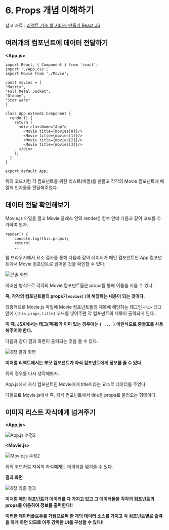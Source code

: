 # 6. Props 개념 이해하기

참고 자료 : 
[리액트 기초 웹 서비스 만들기 React JS](https://www.youtube.com/watch?v=sM2p1EqTlw4&list=PL7jH19IHhOLOFTVD4R8FeZWkwpVi8-9Fv)

## 여러개의 컴포넌트에 데이터 전달하기

**<App.js>**

    import React, { Component } from 'react';
    import './App.css';
    import Movie from './Movie';
    
    const movies = [
    "Matrix",
    "Full Metal Jacket",
    "Oldboy",
    "Star wars"
    ]
    
    class App extends Component {
      render() {
        return (
          <div className="App">
            <Movie title={movies[0]}/>
            <Movie title={movies[1]}/>
            <Movie title={movies[2]}/>
            <Movie title={movies[3]}/>
          </div>
        );
      }
    }
    
    export default App;

위의 코드처럼 각 컴포넌트를 위한 리스트(배열)를 만들고 각각의 Movie 컴포넌트에 배열의 인자들을 전달해주었다.

## 데이터 전달 확인해보기

Movie.js 파일을 열고 Movie 클래스 안의 render() 함수 안에 다음과 같이 코드를 추가하여 보자.

    render() {
        console.log(this.props);
        return(
        ...

웹 브라우저에서 요소 검사를 통해 다음과 같이 데이터가 메인 컴포넌트인 App 컴포넌트에서 Movie 컴포넌트로 넘어온 것을 확인할 수 있다.

![콘솔 화면](https://github.com/Se-Hun/WebStudy/blob/master/React.js/png/%EC%BD%98%EC%86%94%20%ED%99%94%EB%A9%B4%20%ED%99%95%EC%9D%B8.png)

이러한 방식으로 각각의 Movie 컴포넌트들은 props를 통해 이름을 지을 수 있다.

**즉, 각각의 컴포넌트들의 props가 `movies[]`에 해당하는 내용이 되는 것이다.**

최종적으로 Movie.js 파일에 Movie 컴포넌트들의 제목에 해당하는 태그인 `<h1>` 태그 안에 `{this.props.title}` 코드를 넣어주면 각 컴포넌트의 제목이 출력되게 된다.

**이 때, JSX에서는 태그(객체)가 이미 있는 경우에는 `{ ... }` 이런식으로 중괄호를 사용해주어야 한다.**

다음과 같이 결과 화면이 출력되는 것을 볼 수 있다.

![6장 결과 화면](https://github.com/Se-Hun/WebStudy/blob/master/React.js/png/6%EC%9E%A5%20%EC%A4%91%EA%B0%84%20%EA%B2%B0%EA%B3%BC.png)

**이처럼 리액트에서는 부모 컴포넌트가 자식 컴포넌트에게 정보를 줄 수 있다.**

위의 경우를 다시 생각해보자.

App.js에서 자식 컴포넌트인 Movie에게 title이라는 요소로 데이터를 주었다.

다음으로 Movie.js에서 즉, 자식 컴포넌트에서 title을 props로 불러오는 형태이다.

## 이미지 리스트 자식에게 넘겨주기

**<App.js>**

![App.js 수정2](https://github.com/Se-Hun/WebStudy/blob/master/React.js/png/App.js%20%EC%88%98%EC%A0%952.png)

**<Movie.js>**

![Movie.js 수정2](https://github.com/Se-Hun/WebStudy/blob/master/React.js/png/Movie.js%20%EC%88%98%EC%A0%952.png)

위의 코드처럼 자식의 자식에게도 데이터를 넘겨줄 수 있다.

**결과 화면**

![6장 최종 결과](https://github.com/Se-Hun/WebStudy/blob/master/React.js/png/6%EC%9E%A5%20%EC%B5%9C%EC%A2%85%20%EA%B2%B0%EA%B3%BC.png)

**이처럼 메인 컴포넌트가 데이터를 다 가지고 있고 그 데이터들을 각각의 컴포넌트의 props를 이용하여 정보를 출력한다!!**

**이러한 데이터플로우를 가짐으로써 한 개의 데이터 소스를 가지고 각 컴포넌트별로 출력을 하게 하면 되므로 아주 강력한 UI를 구성할 수 있다!!**

